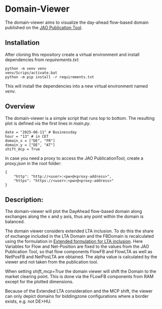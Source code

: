 Domain-Viewer
=============

The domain-viewer aims to visualize the day-ahead flow-based domain published on the [JAO Publication Tool](https://publicationtool.jao.eu/core/). 


Installation
------------
After cloning this repository create a virtual environment and install dependencies from *requirements.txt*: 

    python -m venv venv 
    venv/Scrips/activate.bat
    python -m pip install -r requirements.txt
    
This will install the dependencies into a new virtual environment named *venv*. 

Overview
--------

The domain-viewer is a simple script that runs top to bottom. The resulting plot is defined via the first lines in *main.py*. 

    date = "2025-06-11" # Businessday
    hour = "13" # in CET
    domain_x = ["DE", "FR"]
    domain_y = ["DE", "AT"]
    shift_mcp = True

In case you need a proxy to access the JAO PublicationTool, create a *proxy.json* in the root folder: 

    {
        "http": "http://<user>:<pw>@<proxy-address>",
        "https": "https://<user>:<pw>@<proxy-address>"
    }

Description:
------------

The domain-viewer will plot the DayAhead flow-based domain along exchanges along the x and y axis, thus any point within the domain is balanced. 

The domain viewer considers extended LTA inclusion. To do this the share of exchange included in the LTA Domain and the FBDomain is recalculated using the formulation in [Extended formulation for LTA inclusion](https://www.jao.eu/sites/default/files/2022-03/LTA_Inclusion_Description_202202.pdf). Here Variables for Flow and Net-Position are fixed to the values from the JAO Publication Tool, so that flow components FlowFB and FlowLTA as well as NetPosFB and NetPosLTA are obtained. The alpha value is calculated by the viewer and not taken from the publication tool. 

When setting *shift_mcp=True* the domain viewer will shift the Domain to the market clearing point. This is done via the FLowFB components from RAM except for the plotted dimensions. 

Because of the Extended LTA consideration and the MCP shift, the viewer can only depict domains for biddingzone configurations where a border exists, e.g. not DE>HU.  



